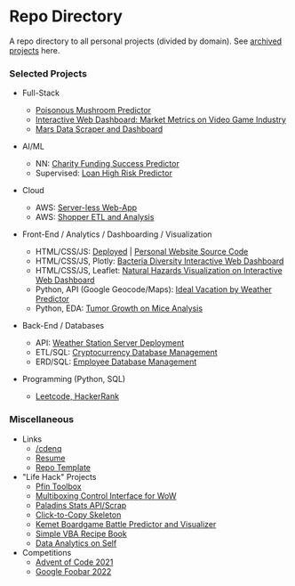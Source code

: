 # Repo Directory

A repo directory to all personal projects (divided by domain). See [archived projects](https://github.com/cdenq/my-other-directory) here.

### Selected Projects

- Full-Stack
    - [Poisonous Mushroom Predictor](https://github.com/cdenq/mushroom-edibility-predictor)
    - [Interactive Web Dashboard: Market Metrics on Video Game Industry](https://github.com/cdenq/web-dashboard-of-video-game-industry)
    - [Mars Data Scraper and Dashboard](https://github.com/cdenq/mars-data-scraper-and-dashboard)

- AI/ML
    - NN: [Charity Funding Success Predictor](https://github.com/cdenq/charity-funding-success-predictor)
    - Supervised: [Loan High Risk Predictor](https://github.com/cdenq/loan-high-risk-predicter)

- Cloud
    - AWS: [Server-less Web-App](https://github.com/cdenq/wild-rydes-server-less-web-app)
    - AWS: [Shopper ETL and Analysis](https://github.com/cdenq/aws-cloud-etl-shopper-data-analysis)

- Front-End / Analytics / Dashboarding / Visualization
    - HTML/CSS/JS: [Deployed](https://cdenq.github.io/) | [Personal Website Source Code](https://github.com/cdenq/cdenq.github.io)
    - HTML/CSS/JS, Plotly: [Bacteria Diversity Interactive Web Dashboard](https://github.com/cdenq/bacteria-diversity-interactive-web-dashboard)
    - HTML/CSS/JS, Leaflet: [Natural Hazards Visualization on Interactive Web Dashboard](https://github.com/cdenq/natural-hazard-visualization-interactive-web-dashboard)
    - Python, API (Google Geocode/Maps): [Ideal Vacation by Weather Predictor](https://github.com/cdenq/ideal-vacation-by-weather-predictor)
    - Python, EDA: [Tumor Growth on Mice Analysis](https://github.com/cdenq/tumor-growth-on-mice-analysis)


- Back-End / Databases
    - API: [Weather Station Server Deployment](https://github.com/cdenq/weather-station-data-api-deployment)
    - ETL/SQL: [Cryptocurrency Database Management](https://github.com/cdenq/etl-pipeline-on-crypto-data)
    - ERD/SQL: [Employee Database Management](https://github.com/cdenq/employee-sql-erd-management)

- Programming (Python, SQL)
    - [Leetcode, HackerRank](https://github.com/cdenq/my-coding-platforms)

### Miscellaneous
- Links
    - [/cdenq](https://github.com/cdenq/cdenq)
    - [Resume](https://github.com/cdenq/denq-resume-cv)
    - [Repo Template](https://github.com/cdenq/my-template-repo)
- "Life Hack" Projects
    - [Pfin Toolbox](https://github.com/cdenq/pfin-tools)
    - [Multiboxing Control Interface for WoW](https://github.com/cdenq/videogame-multi-client-control-interface)
    - [Paladins Stats API/Scrap](https://github.com/cdenq/video-game-performance-scraper-and-web-dashboard)
    - [Click-to-Copy Skeleton](https://github.com/cdenq/click-to-copy-skeleton)
    - [Kemet Boardgame Battle Predictor and Visualizer](https://github.com/cdenq/boardgame-battle-predictor-visualizer)
    - [Simple VBA Recipe Book](https://github.com/cdenq/simple-vba-recipe-book)
    - [Data Analytics on Self](https://github.com/cdenq/data-analysis-on-myself-p1)
- Competitions
    - [Advent of Code 2021](https://github.com/cdenq/my-advent-of-code-2021-solves)
    - [Google Foobar 2022](https://github.com/cdenq/my-google-foobar-solves)